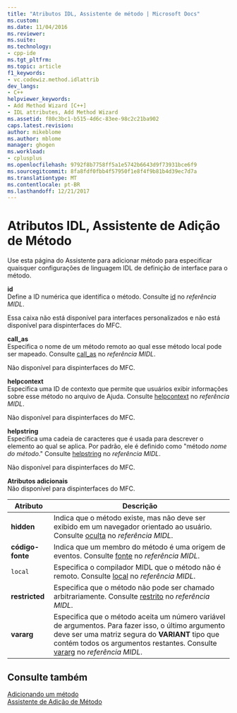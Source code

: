 ```yaml
---
title: "Atributos IDL, Assistente de método | Microsoft Docs"
ms.custom: 
ms.date: 11/04/2016
ms.reviewer: 
ms.suite: 
ms.technology:
- cpp-ide
ms.tgt_pltfrm: 
ms.topic: article
f1_keywords:
- vc.codewiz.method.idlattrib
dev_langs:
- C++
helpviewer_keywords:
- Add Method Wizard [C++]
- IDL attributes, Add Method Wizard
ms.assetid: f80c3bc1-b515-4d6c-83ee-98c2c21ba902
caps.latest.revision: 
author: mikeblome
ms.author: mblome
manager: ghogen
ms.workload:
- cplusplus
ms.openlocfilehash: 9792f8b7758ff5a1e5742b6643d9f73931bce6f9
ms.sourcegitcommit: 8fa8fdf0fbb4f57950f1e8f4f9b81b4d39ec7d7a
ms.translationtype: MT
ms.contentlocale: pt-BR
ms.lasthandoff: 12/21/2017
---
```

# <a name="idl-attributes-add-method-wizard"></a>Atributos IDL, Assistente de Adição de Método
Use esta página do Assistente para adicionar método para especificar quaisquer configurações de linguagem IDL de definição de interface para o método.  
  
 **id**  
 Define a ID numérica que identifica o método. Consulte [id](http://msdn.microsoft.com/library/windows/desktop/aa367040) no *referência MIDL*.  
  
 Essa caixa não está disponível para interfaces personalizados e não está disponível para dispinterfaces do MFC.  
  
 **call_as**  
 Especifica o nome de um método remoto ao qual esse método local pode ser mapeado. Consulte [call_as](http://msdn.microsoft.com/library/windows/desktop/aa366748) no *referência MIDL*.  
  
 Não disponível para dispinterfaces do MFC.  
  
 **helpcontext**  
 Especifica uma ID de contexto que permite que usuários exibir informações sobre esse método no arquivo de Ajuda. Consulte [helpcontext](http://msdn.microsoft.com/library/windows/desktop/aa366851) no *referência MIDL*.  
  
 Não disponível para dispinterfaces do MFC.  
  
 **helpstring**  
 Especifica uma cadeia de caracteres que é usada para descrever o elemento ao qual se aplica. Por padrão, ele é definido como "método *nome do método*." Consulte [helpstring](http://msdn.microsoft.com/library/windows/desktop/aa366856) no *referência MIDL*.  
  
 Não disponível para dispinterfaces do MFC.  
  
 **Atributos adicionais**  
 Não disponível para dispinterfaces do MFC.  
  
|Atributo|Descrição|  
|---------------|-----------------|  
|**hidden**|Indica que o método existe, mas não deve ser exibido em um navegador orientado ao usuário. Consulte [oculta](http://msdn.microsoft.com/library/windows/desktop/aa366861) no *referência MIDL*.|  
|**código-fonte**|Indica que um membro do método é uma origem de eventos. Consulte [fonte](http://msdn.microsoft.com/library/windows/desktop/aa367166) no *referência MIDL*.|  
|`local`|Especifica o compilador MIDL que o método não é remoto. Consulte [local](http://msdn.microsoft.com/library/windows/desktop/aa367071) no *referência MIDL*.|  
|**restricted**|Especifica que o método não pode ser chamado arbitrariamente. Consulte [restrito](http://msdn.microsoft.com/library/windows/desktop/aa367157) no *referência MIDL*.|  
|**vararg**|Especifica que o método aceita um número variável de argumentos. Para fazer isso, o último argumento deve ser uma matriz segura do **VARIANT** tipo que contém todos os argumentos restantes. Consulte [vararg](http://msdn.microsoft.com/library/windows/desktop/aa367304) no *referência MIDL*.|  
  
## <a name="see-also"></a>Consulte também  
 [Adicionando um método](../ide/adding-a-method-visual-cpp.md)   
 [Assistente de Adição de Método](../ide/add-method-wizard.md)